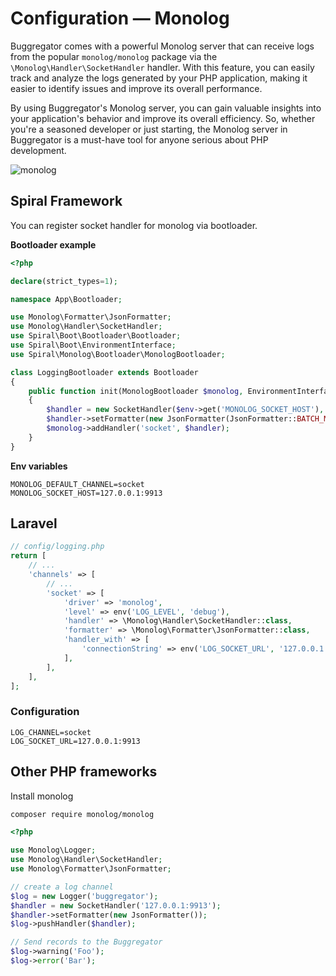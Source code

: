 # Configuration — Monolog

Buggregator comes with a powerful Monolog server that can receive logs from the popular `monolog/monolog` package via
the `\Monolog\Handler\SocketHandler` handler. With this feature, you can easily track and analyze the logs generated by
your PHP application, making it easier to identify issues and improve its overall performance.

By using Buggregator's Monolog server, you can gain valuable insights into your application's behavior and improve its
overall efficiency. So, whether you're a seasoned developer or just starting, the Monolog server in Buggregator is a
must-have tool for anyone serious about PHP development.

![monolog](https://user-images.githubusercontent.com/773481/208729325-b135870e-3a98-4841-90cb-6e507108a235.png)

## Spiral Framework

You can register socket handler for monolog via bootloader.

**Bootloader example**

```php
<?php

declare(strict_types=1);

namespace App\Bootloader;

use Monolog\Formatter\JsonFormatter;
use Monolog\Handler\SocketHandler;
use Spiral\Boot\Bootloader\Bootloader;
use Spiral\Boot\EnvironmentInterface;
use Spiral\Monolog\Bootloader\MonologBootloader;

class LoggingBootloader extends Bootloader
{
    public function init(MonologBootloader $monolog, EnvironmentInterface $env): void
    {
        $handler = new SocketHandler($env->get('MONOLOG_SOCKET_HOST'), chunkSize: 10);
        $handler->setFormatter(new JsonFormatter(JsonFormatter::BATCH_MODE_NEWLINES));
        $monolog->addHandler('socket', $handler);
    }
}
```

**Env variables**

```dotenv
MONOLOG_DEFAULT_CHANNEL=socket
MONOLOG_SOCKET_HOST=127.0.0.1:9913
```

## Laravel

```php
// config/logging.php
return [
    // ...
    'channels' => [
        // ...
        'socket' => [
            'driver' => 'monolog',
            'level' => env('LOG_LEVEL', 'debug'),
            'handler' => \Monolog\Handler\SocketHandler::class,
            'formatter' => \Monolog\Formatter\JsonFormatter::class,
            'handler_with' => [
                'connectionString' => env('LOG_SOCKET_URL', '127.0.0.1:9913'),
            ],
        ],
    ],
];
```

### Configuration

```dotenv
LOG_CHANNEL=socket
LOG_SOCKET_URL=127.0.0.1:9913
```

## Other PHP frameworks

Install monolog

```bash
composer require monolog/monolog
```

```php
<?php

use Monolog\Logger;
use Monolog\Handler\SocketHandler;
use Monolog\Formatter\JsonFormatter;

// create a log channel
$log = new Logger('buggregator');
$handler = new SocketHandler('127.0.0.1:9913');
$handler->setFormatter(new JsonFormatter());
$log->pushHandler($handler);

// Send records to the Buggregator
$log->warning('Foo');
$log->error('Bar');
```